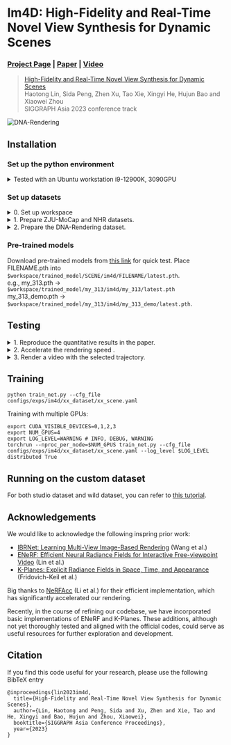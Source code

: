 # Im4D: High-Fidelity and Real-Time Novel View Synthesis for Dynamic Scenes

### [Project Page](https://zju3dv.github.io/im4d) | [Paper](https://arxiv.org/abs/2310.08585) | [Video](https://youtu.be/pPl1M5jpK4g)
> [High-Fidelity and Real-Time Novel View Synthesis for Dynamic Scenes](https://arxiv.org/abs/2310.08585) \
> Haotong Lin, Sida Peng, Zhen Xu, Tao Xie, Xingyi He, Hujun Bao and Xiaowei Zhou \
> SIGGRAPH Asia 2023 conference track

![DNA-Rendering](https://github.com/haotongl/imgbed/raw/master/im4d/renbody.gif)

<!-- ![ENeRF-Outdoor](https://github.com/haotongl/imgbed/raw/master/im4d/enerf.gif) -->

## Installation

### Set up the python environment
<details> <summary>Tested with an Ubuntu workstation i9-12900K, 3090GPU</summary>

```
conda create -n im4d python=3.10
conda activate im4d
conda install pytorch torchvision torchaudio pytorch-cuda=11.8 -c pytorch -c nvidia # pytorch 2.0.1
pip install git+https://github.com/NVlabs/tiny-cuda-nn/#subdirectory=bindings/torch 
pip install -r requirments.txt
```
</details>

### Set up datasets

<details> <summary>0. Set up workspace</summary>

The workspace is the disk directory that stores datasets, training logs, checkpoints and results. Please ensure it has enough disk space. 

```
export workspace=$PATH_TO_YOUR_WORKSPACE
```
</details>

<details> <summary>1. Prepare ZJU-MoCap and NHR datasets.</summary>

Please refer to [mlp_maps](https://github.com/zju3dv/mlp_maps/blob/master/INSTALL.md) to download ZJU-MoCap and NHR datasets.
After downloading, place them into `$workspace/zju-mocap` and `$workspace/NHR`, respectively.
</details>
<details> <summary>2. Prepare the DNA-Rendering dataset.</summary>

Since the license of the [DNA-Rendering](https://dna-rendering.github.io/index.html) dataset does not allow distribution, we cannot release the processed dataset publicly.
You can download the DNA-Rendering dataset at [here](https://dna-rendering.github.io/inner-download.html) or [OpenXLab](https://openxlab.org.cn/datasets/OpenXDLab/DNA-Rendering) . If someone is interested at the processed data, please email me (haotongl@outlook.com).
You need to cite [DNA-Rendering](https://dna-rendering.github.io/index.html) if you find this data useful.
</details> 

<!-- <details> <summary>3. [TODO] Prepare the dynerf dataset.</summary> -->
<!-- </details> -->

<!-- <details> <summary>4. [TODO] Prepare the ENeRF-Outdoor dataset.</summary> -->
<!-- </details> -->

### Pre-trained models

Download pre-trained models from [this link](https://drive.google.com/drive/folders/1_huSP1XOG-HttZwu-JxmICrsR9YQOpkm?usp=sharing) for quick test. Place FILENAME.pth into\
`$workspace/trained_model/SCENE/im4d/FILENAME/latest.pth`. \
e.g., my_313.pth -> `$workspace/trained_model/my_313/im4d/my_313/latest.pth` \
my_313_demo.pth -> `$workspace/trained_model/my_313/im4d/my_313_demo/latest.pth`.

## Testing

<details> <summary>1. Reproduce the quantitative results in the paper.</summary>

```
python run.py --type evaluate --cfg_file configs/exps/im4d/xx_dataset/xx_scene.yaml save_result True
```

For the NHR dataset, please firstly download [the preprocessed data](https://drive.google.com/drive/folders/1rA1gzzub6TkGIuu-LaqYwwwiJm4svK2F?usp=sharing) and place them into `$workspace/evaluation`. This evaluation setting is taken from [mlp_maps](https://zju3dv.github.io/mlp_maps/).
Then run one more command to report the PSNR metric:
```
python scripts/evaluate/im4d/eval_nhr.py --gt_path $workspace/evaluation/sport_1_easymocap --output_path $workspace/result/sport_1_easymocap/im4d/sport1_release/default/step00999999/rgb_0
```
</details>

<details> <summary>2. Accelerate the rendering speed .</summary>
First, precompute the binary fields.

```
python run.py --type cache_grid --cfg_file configs/exps/im4d/renbody/0013_01.yaml --configs configs/components/opts/cache_grid.yaml grid_tag default
```
You may need to change the frames and grid_resolution to fit your scene. 
For example, the scene in ZJU-MoCap has 300 frames and its height is z-axis:
```
python run.py --type cache_grid --cfg_file configs/exps/im4d/zju/my_313.yaml --configs configs/components/opts/cache_grid.yaml grid_tag default grid_resolution 128,128,256 test_dataset.frame_sample 0,300,1
```


Then, render images with the precomputed binary fields.

```
python run.py --type evaluate --cfg_file configs/exps/im4d/renbody/0013_01.yaml --configs configs/components/opts/fast_render.yaml grid_tag default save_result True
```

You may try slightly decreasing sigma_thresh (default: 5.0) to preserve more voxels.

</details>


<details> <summary>3. Render a video with the selected trajectory.</summary>


```
python run.py --type evaluate --cfg_file configs/exps/im4d/renbody/0013_01.yaml --configs configs/components/opts/render_path/renbody_path.yaml
```
We can render it with the precomputed binary fields by adding one more argument:

```
python run.py --type evaluate --cfg_file configs/exps/im4d/renbody/0013_01.yaml --configs configs/components/opts/render_path/renbody_path.yaml --configs configs/components/opts/fast_render.yaml
```

For better performance, you can use our pre-trained demo models which are trained with all camera views.

```
python run.py --type evaluate --cfg_file configs/exps/im4d/zju/my_313.yaml   --configs configs/components/opts/fast_render.yaml --configs configs/components/opts/render_path/zju_path.yaml exp_name_tag demo
```



</details>

## Training

```
python train_net.py --cfg_file configs/exps/im4d/xx_dataset/xx_scene.yaml
```

Training with multiple GPUs:
```
export CUDA_VISIBLE_DEVICES=0,1,2,3
export NUM_GPUS=4
export LOG_LEVEL=WARNING # INFO, DEBUG, WARNING
torchrun --nproc_per_node=$NUM_GPUS train_net.py --cfg_file configs/exps/im4d/xx_dataset/xx_scene.yaml --log_level $LOG_LEVEL distributed True
```


<!-- ## Results -->
<!-- We will release  -->
## Running on the custom dataset

For both studio dataset and wild dataset, you can refer to [this tutorial](./docs/custom_data_tutorial.md).

## Acknowledgements
We would like to acknowledge the following inspring prior work:
- [IBRNet: Learning Multi-View Image-Based Rendering](https://ibrnet.github.io/) (Wang et al.)
- [ENeRF: Efficient Neural Radiance Fields for Interactive Free-viewpoint Video](https://zju3dv.github.io/enerf) (Lin et al.)
- [K-Planes: Explicit Radiance Fields in Space, Time, and Appearance](https://sarafridov.github.io/K-Planes/) (Fridovich-Keil et al.)

Big thanks to [NeRFAcc](https://www.nerfacc.com/) (Li et al.) for their efficient implementation, which has significantly accelerated our rendering.

Recently, in the course of refining our codebase, we have incorporated basic implementations of ENeRF and K-Planes. These additions, although not yet thoroughly tested and aligned with the official codes, could serve as useful resources for further exploration and development.
## Citation

If you find this code useful for your research, please use the following BibTeX entry

```
@inproceedings{lin2023im4d,
  title={High-Fidelity and Real-Time Novel View Synthesis for Dynamic Scenes},
  author={Lin, Haotong and Peng, Sida and Xu, Zhen and Xie, Tao and He, Xingyi and Bao, Hujun and Zhou, Xiaowei},
  booktitle={SIGGRAPH Asia Conference Proceedings},
  year={2023}
}
```
